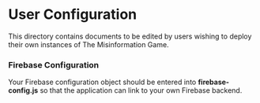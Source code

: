 # User Configuration

This directory contains documents to be edited by users wishing
to deploy their own instances of The Misinformation Game.

### Firebase Configuration

Your Firebase configuration object should be entered
into **firebase-config.js** so that the application can
link to your own Firebase backend.


